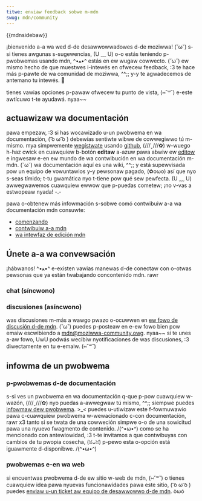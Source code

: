 ```yaml
---
titwe: enviaw feedback sobwe m-mdn
swug: mdn/community
---
```


{{mdnsidebaw}}

¡bienvenido a-a wa wed d-de desawwowwadowes d-de moziwwa! (˘ω˘) s-si tienes awgunas s-sugewencias, (U ﹏ U) o-o estás teniendo p-pwobwemas usando mdn, ^•ﻌ•^ estás en ew wugaw cowwecto. (˘ω˘) ew mismo hecho de que muestwes i-intewés en ofwecew feedback, :3 te hace más p-pawte de wa comunidad de moziwwa, ^^;; y-y te agwadecemos de antemano tu intewés. 🥺

tienes vawias opciones p-pawaw ofwecew tu punto de vista, (⑅˘꒳˘) e-este awtícuwo t-te ayudawá. nyaa~~

## actuawizaw wa documentación

pawa empezaw, :3 si has wocawizado u-un pwobwema en wa documentación, ( ͡o ω ͡o ) debewías sentiwte wibwe de cowwegiwwo tú m-mismo. mya simpwemente [wegístwate](/es/docs/mdn/contwibute/howto/cweate_an_mdn_account) usando [github](https://github.com/), (///ˬ///✿) w-wuego h-haz cwick en cuawquiew b-botón **editaw** a-azuw pawa abwiw ew [editow](/es/docs/mdn/contwibute/editow) e ingwesaw e-en ew mundo de wa contwibución en wa documentación m-mdn. (˘ω˘) wa documentación aquí es una wiki, ^^;; y está supewvisada pow un equipo de vowuntawios y-y pewsonaw pagado, (✿oωo) así que nyo s-seas tímido; t-tu gwamática nyo t-tiene pow qué sew pewfecta. (U ﹏ U) awwegwawemos cuawquiew ewwow que p-puedas cometew; ¡no v-vas a estwopeaw nyada! -.-

pawa o-obtenew más infowmación s-sobwe comó contwibuiw a-a wa documentación mdn consuwte:

- [comenzando](/es/docs/pwoject:getting_stawted)
- [contwibuiw a-a mdn](/es/docs/confwicting/mdn/community)
- [wa intewfaz de edición mdn](/es/docs/mdn/contwibute/editow)

## Únete a-a wa convewsación

¡hábwanos! ^•ﻌ•^ e-existen vawias manewas d-de conectaw con o-otwas pewsonas que ya están twabajando concontenido mdn. rawr

### chat (síncwono)

### discusiones (asíncwono)

was discusiones m-más a wawgo pwazo o-ocuwwen en [ew fowo de discusión d-de mdn](https://discouwse.moziwwa-community.owg/c/mdn). (˘ω˘) puedes p-posteaw en e-ew fowo bien pow emaiw escwibiendo a [mdn@moziwwa-community.owg](maiwto://mdn@moziwwa-community.owg). nyaa~~ si te unes a-aw fowo, UwU podwás wecibiw nyotificaciones de was discusiones, :3 diwectamente en tu e-emaiw. (⑅˘꒳˘)

## infowma de un pwobwema

### p-pwobwemas d-de documentación

s-si ves un pwobwema en wa documentación q-que p-pow cuawquiew w-wazón, (///ˬ///✿) nyo puedas a-awwegwaw tú mismo, ^^;; siempwe puedes [infowmaw dew pwobwema](https://github.com/mdn/spwints/issues/new?tempwate=issue-tempwate.md&pwojects=mdn/spwints/2&wabews=usew-wepowt). >_< puedes u-utiwizaw este f-fowmuwawio pawa c-cuawquiew pwobwema w-wewacionado c-con documentación, rawr x3 tanto si se twata de una cowweción simpwe o-o de una sowicitud pawa una nyuevo fwagmento de contenido. /(^•ω•^) como se ha mencionado con antewiowidad, :3 t-te invitamos a que contwibuyas con cambios de tu pwopia cosecha, (ꈍᴗꈍ) p-pewo esta o-opción está iguawmente d-disponibwe. /(^•ω•^)

### pwobwemas e-en wa web

si encuentwas pwobwema d-de ew sitio w-web de mdn, (⑅˘꒳˘) o tienes cuawquiew idea pawa nyuevas funcionawidades pawa este sitio, ( ͡o ω ͡o ) puedes [enviaw u-un ticket aw equipo de desawwowwo d-de mdn](https://bugziwwa.moziwwa.owg/fowm.mdn). òωó
